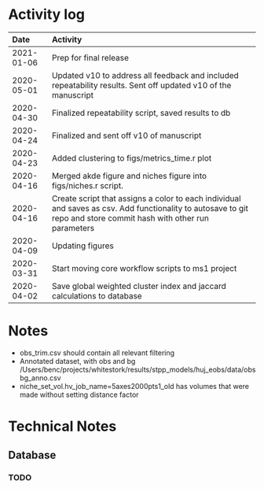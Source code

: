 # Activity log

|Date|Activity|
|:-|:------------|
|2021-01-06|Prep for final release|
|2020-05-01|Updated v10 to address all feedback and included repeatability results. Sent off updated v10 of the manuscript |
|2020-04-30|Finalized repeatability script, saved results to db|
|2020-04-24|Finalized and sent off v10 of manuscript |
|2020-04-23|Added clustering to figs/metrics_time.r plot |
|2020-04-16|Merged akde figure and niches figure into figs/niches.r script. |
|2020-04-16|Create script that assigns a color to each individual and saves as csv. Add functionality to autosave to git repo and store commit hash with other run parameters|
|2020-04-09|Updating figures|
|2020-03-31|Start moving core workflow scripts to ms1 project|
|2020-04-02|Save global weighted cluster index and jaccard calculations to database|

# Notes

* obs_trim.csv should contain all relevant filtering
* Annotated dataset, with obs and bg /Users/benc/projects/whitestork/results/stpp_models/huj_eobs/data/obsbg_anno.csv
* niche_set_vol.hv_job_name=5axes2000pts1_old has volumes that were made without setting distance factor

# Technical Notes

## Database

### TODO
